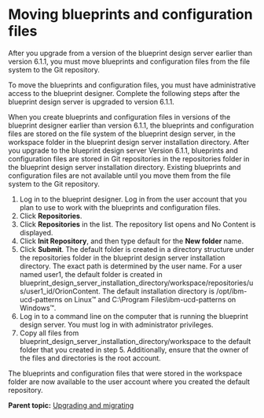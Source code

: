 # Moving blueprints and configuration files

After you upgrade from a version of the blueprint design server earlier than version 6.1.1, you must move blueprints and configuration files from the file system to the Git repository.

To move the blueprints and configuration files, you must have administrative access to the blueprint designer. Complete the following steps after the blueprint design server is upgraded to version 6.1.1.

When you create blueprints and configuration files in versions of the blueprint designer earlier than version 6.1.1, the blueprints and configuration files are stored on the file system of the blueprint design server, in the workspace folder in the blueprint design server installation directory. After you upgrade to the blueprint design server Version 6.1.1, blueprints and configuration files are stored in Git repositories in the repositories folder in the blueprint design server installation directory. Existing blueprints and configuration files are not available until you move them from the file system to the Git repository.

1.   Log in to the blueprint designer. Log in from the user account that you plan to use to work with the blueprints and configuration files. 
2.  Click **Repositories**.
3.   Click **Repositories** in the list. The repository list opens and No Content is displayed.
4.  Click **Init Repository**, and then type default for the **New folder** name. 
5.   Click **Submit**. The default folder is created in a directory structure under the repositories folder in the blueprint design server installation directory. The exact path is determined by the user name. For a user named user1, the default folder is created in blueprint\_design\_server\_installation\_directory/workspace/repositories/us/user1\_id/OrionContent. The default installation directory is /opt/ibm-ucd-patterns on Linux™ and C:\\Program Files\\ibm-ucd-patterns on Windows™.
6.   Log in to a command line on the computer that is running the blueprint design server. You must log in with administrator privileges.
7.   Copy all files from blueprint\_design\_server\_installation\_directory/workspace to the default folder that you created in step 5. Additionally, ensure that the owner of the files and directories is the root account.

The blueprints and configuration files that were stored in the workspace folder are now available to the user account where you created the default repository.

**Parent topic:** [Upgrading and migrating](../../com.udeploy.doc/topics/c_node_upgrading.md)

